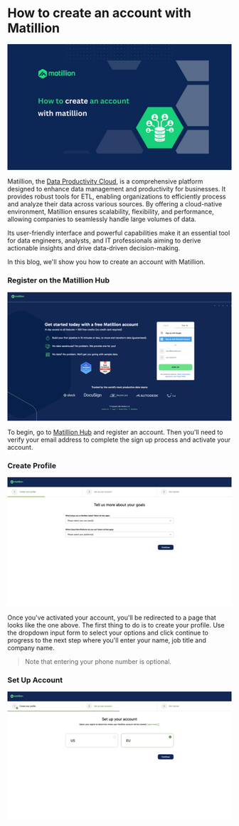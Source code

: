 # How to create an account with Matillion

![matillion_article_header](images/matillion_article_header.png)

Matillion, the [Data Productivity Cloud](https://www.matillion.com/blog/how-to-build-a-transformation-pipeline-in-the-data-productivity-cloud), is a comprehensive platform designed to enhance data management and productivity for businesses. It provides robust tools for ETL, enabling organizations to efficiently process and analyze their data across various sources. By offering a cloud-native environment, Matillion ensures scalability, flexibility, and performance, allowing companies to seamlessly handle large volumes of data.

Its user-friendly interface and powerful capabilities make it an essential tool for data engineers, analysts, and IT professionals aiming to derive actionable insights and drive data-driven decision-making.

In this blog, we'll show you how to create an account with Matillion.

### Register on the Matillion Hub

![matillion_article_header](images/matillion_signup.png)

To begin, go to [Matillion Hub](https://hub.matillion.com/) and register an account. Then you'll need to verify your email address to complete the sign up process and activate your account.

### Create Profile

![matillion_article_header](images/matillion_setup_profile.png)

Once you've activated your account, you'll be redirected to a page that looks like the one above. The first thing to do is to create your profile. Use the dropdown input form to select your options and click continue to progress to the next step where you'll enter your name, job title and company name.

> Note that entering your phone number is optional.

### Set Up Account

![matillion_article_header](images/matillion_setup_account.png)
